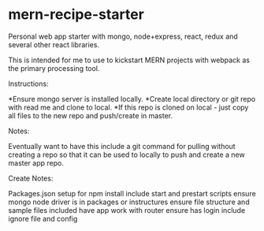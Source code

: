 # mern-recipe-starter
Personal web app starter with mongo, node+express, react, redux and several other react libraries.

This is intended for me to use to kickstart MERN projects with webpack as the primary processing tool.

Instructions:

*Ensure mongo server is installed locally.
*Create local directory or git repo with read me and clone to local.
*If this repo is cloned on local - just copy all files to the new repo and push/create in master.


Notes:

Eventually want to have this include a git command for pulling without creating a repo so that it can be used to locally to push and create a new master app repo.

Create Notes:

Packages.json
setup for npm install
include start and prestart scripts
ensure mongo node driver is in packages or instructures
ensure file structure and sample files included have app work with router
ensure has login 
include ignore file and config



